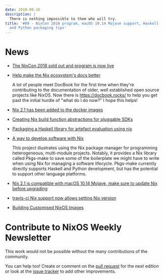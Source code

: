 ```yaml
---
date: 2018-09-26
description: |
  There is nothing impossible to them who will try.
title: '#09 - NixCon 2018 program, macOS 10.14 Mojave support, Haskell
  and Python packaging tips'
---
```


# News

- [The NixCon 2018 sold out and program is now
  live](https://nixcon2018.org/#program)

- [Help make the Nix ecosystem\'s docs better](https://docbook.rocks)

  A lot of people meet DocBook for the first time when they\'re
  contributing to the documentation of older, well established open
  source projects like NixOS. Now there is <https://docbook.rocks/> to
  help you get past the initial hurdle of \"what do I do now?\" I hope
  this helps!

- [Nix 2.1 has been added to the docker
  images](https://hub.docker.com/r/nixos/nix/tags/)

- [Creating Nix build function abstractions for pluggable
  SDKs](http://sandervanderburg.blogspot.com/2018/09/creating-nix-build-function.html)

- [Packaging a Haskell library for artefact evaluation using
  nix](http://mpickering.github.io/posts/2018-09-19-nix-artefacts.html)

- [A way to develop software with
  Nix](https://github.com/shajra/example-nix)

  This project illustrates using the Nix package manager for
  programming heterogeneous, multi-module projects. Notably, it
  provides a Nix library called Pkgs-make to save some of the
  boilerplate we might have to write when using Nix for managing a
  software lifecycle. Pkgs-make currently directly supports Haskell
  and Python development, but has the potential to support other
  language platforms.

- [Nix 2.1 is compatible with macOS 10.14 Mojave, make sure to update
  Nix before
  upgrading](https://nixos.org/nix/manual/#chap-installation)

- [travis-ci Nix support now allows setting Nix
  version](https://docs.travis-ci.com/user/languages/nix/#default-nix-version)

- [Building Customised NixOS
  Images](https://nixos.mayflower.consulting/blog/2018/09/11/custom-images/)

# Contribute to NixOS Weekly Newsletter

This work would not be possible without the many contributions of the
community.

You can help too! Create or comment on the [pull
request](https://github.com/NixOS/nixos-weekly/pulls) for the next
edition or look at the [issue
tracker](https://github.com/NixOS/nixos-weekly/issues) to add other
improvements.

